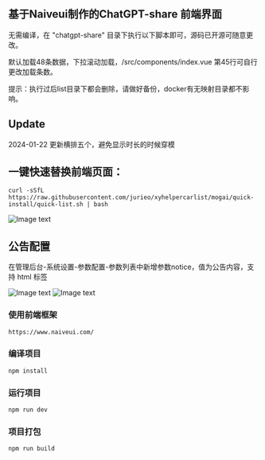 ## 基于Naiveui制作的ChatGPT-share 前端界面

无需编译，在 "chatgpt-share" 目录下执行以下脚本即可，源码已开源可随意更改。

默认加载48条数据，下拉滚动加载，/src/components/index.vue 第45行可自行更改加载条数。

提示：执行过后list目录下都会删除，请做好备份，docker有无映射目录都不影响。

## Update
2024-01-22 更新横排五个，避免显示时长的时候穿模


## 一键快速替换前端页面：
```shell
curl -sSfL https://raw.githubusercontent.com/jurieo/xyhelpercarlist/mogai/quick-install/quick-list.sh | bash
```

![Image text](https://github.com/simkinhu/xyhelpercarlist/blob/master/quick-install/home.jpg?raw=true)


## 公告配置
在管理后台-系统设置-参数配置-参数列表中新增参数notice，值为公告内容，支持 html 标签

![Image text](https://chatgpt-share-server.xyhelper.cn/assets/notice1-U7IuKWIa.png)
![Image text](https://chatgpt-share-server.xyhelper.cn/assets/notice2-umTyfMe7.png)

### 使用前端框架
```html
https://www.naiveui.com/
```
### 编译项目
```sh
npm install
```

### 运行项目

```sh
npm run dev
```

### 项目打包

```sh
npm run build
```
